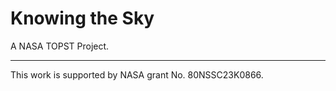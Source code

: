 # Knowing the Sky
A NASA TOPST Project.

---
This work is supported by NASA grant No. 80NSSC23K0866.
